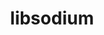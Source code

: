 ---
title: "libsodium"
layout: cache
categories: [package, develop-2024-11-24]
meta: {"versions": ["1.0.20"], "compilers": ["gcc@=11.1.0", "gcc@=11.4.0", "gcc@=7.3.1", "gcc@=7.5.0", "gcc@=9.4.0", "oneapi@=2024.2.1"], "oss": ["amzn2", "ubuntu18.04", "ubuntu20.04", "ubuntu22.04"], "platforms": ["linux"], "targets": ["aarch64", "neoverse_n1", "neoverse_v1", "neoverse_v2", "ppc64le", "x86_64_v3"], "stacks": ["aws-isc", "aws-isc-aarch64", "data-vis-sdk", "e4s", "e4s-neoverse-v2", "e4s-neoverse_v1", "e4s-oneapi", "e4s-power", "radiuss", "root"], "num_specs": 10, "num_specs_by_stack": {"aws-isc-aarch64": 2, "root": 10, "aws-isc": 1, "radiuss": 1, "e4s-power": 1, "data-vis-sdk": 1, "e4s-neoverse_v1": 1, "e4s-neoverse-v2": 1, "e4s": 1, "e4s-oneapi": 1}}
spec_details: [{"hash": "ehs7bts6hd3s43eljw5bf7h2aqojpyee", "compiler": "gcc@=7.3.1", "versions": ["1.0.20"], "os": "amzn2", "platform": "linux", "target": "aarch64", "variants": ["build_system=autotools"], "stacks": ["aws-isc-aarch64", "root"], "size": "-", "tarball": "https://binaries.spack.io/develop-2024-11-24/build_cache/linux-amzn2-aarch64/gcc-7.3.1/libsodium-1.0.20/linux-amzn2-aarch64-gcc-7.3.1-libsodium-1.0.20-ehs7bts6hd3s43eljw5bf7h2aqojpyee.spack"}, {"hash": "5tn5aacjoakvpkaak75jlhawwew7qvwn", "compiler": "gcc@=7.3.1", "versions": ["1.0.20"], "os": "amzn2", "platform": "linux", "target": "neoverse_n1", "variants": ["build_system=autotools"], "stacks": ["aws-isc-aarch64", "root"], "size": "-", "tarball": "https://binaries.spack.io/develop-2024-11-24/build_cache/linux-amzn2-neoverse_n1/gcc-7.3.1/libsodium-1.0.20/linux-amzn2-neoverse_n1-gcc-7.3.1-libsodium-1.0.20-5tn5aacjoakvpkaak75jlhawwew7qvwn.spack"}, {"hash": "ohzu6pvarhbyahgncefegzvg2kvklbo5", "compiler": "gcc@=7.3.1", "versions": ["1.0.20"], "os": "amzn2", "platform": "linux", "target": "x86_64_v3", "variants": ["build_system=autotools"], "stacks": ["root", "aws-isc"], "size": "-", "tarball": "https://binaries.spack.io/develop-2024-11-24/build_cache/linux-amzn2-x86_64_v3/gcc-7.3.1/libsodium-1.0.20/linux-amzn2-x86_64_v3-gcc-7.3.1-libsodium-1.0.20-ohzu6pvarhbyahgncefegzvg2kvklbo5.spack"}, {"hash": "74wyu3x6efi3hyzc4chggpafcrpxd6gc", "compiler": "gcc@=7.5.0", "versions": ["1.0.20"], "os": "ubuntu18.04", "platform": "linux", "target": "x86_64_v3", "variants": ["build_system=autotools"], "stacks": ["radiuss", "root"], "size": "-", "tarball": "https://binaries.spack.io/develop-2024-11-24/build_cache/linux-ubuntu18.04-x86_64_v3/gcc-7.5.0/libsodium-1.0.20/linux-ubuntu18.04-x86_64_v3-gcc-7.5.0-libsodium-1.0.20-74wyu3x6efi3hyzc4chggpafcrpxd6gc.spack"}, {"hash": "5tq3v4cnfgd6m44sz42cpdmndkm632sm", "compiler": "gcc@=9.4.0", "versions": ["1.0.20"], "os": "ubuntu20.04", "platform": "linux", "target": "ppc64le", "variants": ["build_system=autotools"], "stacks": ["e4s-power", "root"], "size": "-", "tarball": "https://binaries.spack.io/develop-2024-11-24/build_cache/linux-ubuntu20.04-ppc64le/gcc-9.4.0/libsodium-1.0.20/linux-ubuntu20.04-ppc64le-gcc-9.4.0-libsodium-1.0.20-5tq3v4cnfgd6m44sz42cpdmndkm632sm.spack"}, {"hash": "yhhbuxsocvghdsxky4dero3pdli2c2uv", "compiler": "gcc@=11.1.0", "versions": ["1.0.20"], "os": "ubuntu20.04", "platform": "linux", "target": "x86_64_v3", "variants": ["build_system=autotools"], "stacks": ["root", "data-vis-sdk"], "size": "-", "tarball": "https://binaries.spack.io/develop-2024-11-24/build_cache/linux-ubuntu20.04-x86_64_v3/gcc-11.1.0/libsodium-1.0.20/linux-ubuntu20.04-x86_64_v3-gcc-11.1.0-libsodium-1.0.20-yhhbuxsocvghdsxky4dero3pdli2c2uv.spack"}, {"hash": "wgwykpdbygv3dzicetrxtn5fq3wpsncf", "compiler": "gcc@=11.4.0", "versions": ["1.0.20"], "os": "ubuntu22.04", "platform": "linux", "target": "neoverse_v1", "variants": ["build_system=autotools"], "stacks": ["e4s-neoverse_v1", "root"], "size": "-", "tarball": "https://binaries.spack.io/develop-2024-11-24/build_cache/linux-ubuntu22.04-neoverse_v1/gcc-11.4.0/libsodium-1.0.20/linux-ubuntu22.04-neoverse_v1-gcc-11.4.0-libsodium-1.0.20-wgwykpdbygv3dzicetrxtn5fq3wpsncf.spack"}, {"hash": "f4zesr3wpfndndyiypclaixfk4egrqww", "compiler": "gcc@=11.4.0", "versions": ["1.0.20"], "os": "ubuntu22.04", "platform": "linux", "target": "neoverse_v2", "variants": ["build_system=autotools"], "stacks": ["root", "e4s-neoverse-v2"], "size": "-", "tarball": "https://binaries.spack.io/develop-2024-11-24/build_cache/linux-ubuntu22.04-neoverse_v2/gcc-11.4.0/libsodium-1.0.20/linux-ubuntu22.04-neoverse_v2-gcc-11.4.0-libsodium-1.0.20-f4zesr3wpfndndyiypclaixfk4egrqww.spack"}, {"hash": "7mzzksgst6qnal6fo3huxeabnbr2lvgx", "compiler": "gcc@=11.4.0", "versions": ["1.0.20"], "os": "ubuntu22.04", "platform": "linux", "target": "x86_64_v3", "variants": ["build_system=autotools"], "stacks": ["e4s", "root"], "size": "-", "tarball": "https://binaries.spack.io/develop-2024-11-24/build_cache/linux-ubuntu22.04-x86_64_v3/gcc-11.4.0/libsodium-1.0.20/linux-ubuntu22.04-x86_64_v3-gcc-11.4.0-libsodium-1.0.20-7mzzksgst6qnal6fo3huxeabnbr2lvgx.spack"}, {"hash": "wmtnhpazki7bndrav2xd63lb6pb33dch", "compiler": "oneapi@=2024.2.1", "versions": ["1.0.20"], "os": "ubuntu22.04", "platform": "linux", "target": "x86_64_v3", "variants": ["build_system=autotools"], "stacks": ["e4s-oneapi", "root"], "size": "-", "tarball": "https://binaries.spack.io/develop-2024-11-24/build_cache/linux-ubuntu22.04-x86_64_v3/oneapi-2024.2.1/libsodium-1.0.20/linux-ubuntu22.04-x86_64_v3-oneapi-2024.2.1-libsodium-1.0.20-wmtnhpazki7bndrav2xd63lb6pb33dch.spack"}]
---